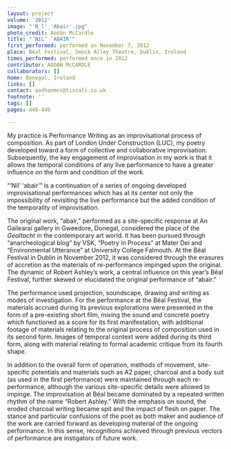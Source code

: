 ```yaml
---
layout: project
volume: '2012'
image: "'N_l'_'Abair'.jpg"
photo_credit: Aodán McCardle
title: "‘NíL’ ‘ABAIR’"
first_performed: performed on November 7, 2012
place: Béal Festival, Smock Alley Theatre, Dublin, Ireland
times_performed: performed once in 2012
contributor: AODÁN McCARDLE
collaborators: []
home: Donegal, Ireland
links: []
contact: aodhanmcc@tiscali.co.uk
footnote: ''
tags: []
pages: 448-449

---
```


My practice is Performance Writing as an improvisational process of composition. As part of London Under Construction (LUC), my poetry developed toward a form of collective and collaborative improvisation. Subsequently, the key engagement of improvisation in my work is that it allows the temporal conditions of any live performance to have a greater influence on the form and condition of the work.

“‘Níl’ ‘abair’” is a continuation of a series of ongoing developed improvisational performances which has at its center not only the impossibility of revisiting the live performance but the added condition of the temporality of improvisation.

The original work, “abair,” performed as a site-specific response at An Gailearaí gallery in Gweedore, Donegal, considered the place of the _Gealtacht_ in the contemporary art world. It has been pursued through “anarcheological blog” by VSK, “Poetry in Process” at Mater Dei and “Environmental Utterance” at University College Falmouth. At the Béal Festival in Dublin in November 2012, it was considered through the erasures of accretion as the materials of re-performance impinged upon the original. The dynamic of Robert Ashley’s work, a central influence on this year’s Béal Festival, further skewed or elucidated the original performance of “abair.”

The performance used projection, soundscape, drawing and writing as modes of investigation. For the performance at the Béal Festival, the materials accrued during its previous explorations were presented in the form of a pre-existing short film, mixing the sound and concrete poetry which functioned as a score for its first manifestation, with additional footage of materials relating to the original process of composition used in its second form. Images of temporal context were added during its third form, along with material relating to formal academic critique from its fourth shape.

In addition to the overall form of operation, methods of movement, site-specific potentials and materials such as A2 paper, charcoal and a body suit (as used in the first performance) were maintained through each re-performance, although the various site-specific details were allowed to impinge. The improvisation at Béal became dominated by a repeated written rhythm of the name “Robert Ashley.” With the emphasis on sound, the eroded charcoal writing became spit and the impact of flesh on paper. The stance and particular confusions of the poet as both maker and audience of the work are carried forward as developing material of the ongoing performance. In this sense, recognitions achieved through previous vectors of performance are instigators of future work.
